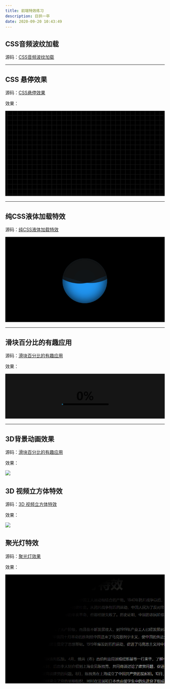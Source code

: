 ```yaml
---
title: 前端特效练习
description: 日拱一卒
date: 2020-09-20 10:43:49
---
```


## CSS音频波纹加载

源码：[CSS音频波纹加载](https://codepen.io/ashen114/pen/zYxzEYa)

----

## CSS 悬停效果

源码：[CSS悬停效果](https://codepen.io/ashen114/pen/BaKGzaO)

效果：

![](/images/css-20092001.gif)

----

## 纯CSS液体加载特效

源码：[纯CSS液体加载特效](https://codepen.io/ashen114/pen/wvGQygq)


![](/images/css-20092101.gif)

----

## 滑块百分比的有趣应用

源码：[滑块百分比的有趣应用](https://codepen.io/ashen114/pen/jOqXrOQ)

效果：

![](/images/css-20092201.gif)

----

## 3D背景动画效果

源码：[滑块百分比的有趣应用](https://codepen.io/ashen114/pen/jOqXRLW)

效果：

![](/images/css-20092301.gif)

## 3D 视频立方体特效

源码：[3D 视频立方体特效](https://codepen.io/ashen114/pen/qbzvbor)

效果：

![](/images/css-20092401.gif)

## 聚光灯特效

源码：[聚光灯效果](https://codepen.io/ashen114/pen/vYGPLov)

效果：

![](/images/css-20092501.gif)

## 


